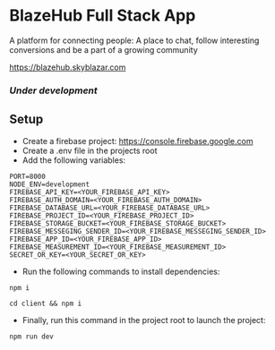 # BlazeHub Full Stack App

A platform for connecting people: A place to chat, follow interesting conversions and be a part of a growing community

https://blazehub.skyblazar.com

### _Under development_

## Setup

- Create a firebase project: https://console.firebase.google.com
- Create a .env file in the projects root
- Add the following variables:

```env
PORT=8000
NODE_ENV=development
FIREBASE_API_KEY=<YOUR_FIREBASE_API_KEY>
FIREBASE_AUTH_DOMAIN=<YOUR_FIREBASE_AUTH_DOMAIN>
FIREBASE_DATABASE_URL=<YOUR_FIREBASE_DATABASE_URL>
FIREBASE_PROJECT_ID=<YOUR_FIREBASE_PROJECT_ID>
FIREBASE_STORAGE_BUCKET=<YOUR_FIREBASE_STORAGE_BUCKET>
FIREBASE_MESSEGING_SENDER_ID=<YOUR_FIREBASE_MESSEGING_SENDER_ID>
FIREBASE_APP_ID=<YOUR_FIREBASE_APP_ID>
FIREBASE_MEASUREMENT_ID=<YOUR_FIREBASE_MEASUREMENT_ID>
SECRET_OR_KEY=<YOUR_SECRET_OR_KEY>
```

- Run the following commands to install dependencies:

```
npm i
```

```
cd client && npm i
```

- Finally, run this command in the project root to launch the project:

```
npm run dev
```

